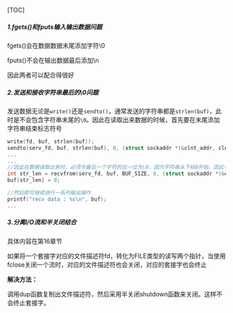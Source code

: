 [TOC]



##### 1.fgets()和fputs输入输出数据问题

fgets()会在数据数据末尾添加字符\0



fputs()不会在输出数据最后添加\n

因此两者可以配合得很好



##### 2.发送和接收字符串最后的\0问题

发送数据无论是`write()`还是`sendto()`，通常发送的字符串都是`strlen(buf)`，此时是不会包含字符串末尾的`\0`。因此在读取出来数据的时候，首先要在末尾添加字符串结束标志符号

```c
write(fd, buf, strlen(buf));
sendto(serv_fd, buf, strlen(buf), 0, (struct sockaddr *)&clnt_addr, clnt_addr_len);
...
...
//因此在数据读取出来时，必须令最后一个字符的后一位为\0，因为字符串从下标0开始，因此令buf[str_len] = 0即可
int str_len = recvfrom(serv_fd, buf, BUF_SIZE, 0, (struct sockaddr *)&clnt_addr, &clnt_addr_len);
buf[str_len] = 0;

//然后即可继续进行一系列输出操作
printf("recv data : %s\n", buf);
...
```



##### 3.分离I/O流和半关闭结合

具体内容在第16章节

如果将一个套接字对应的文件描述符fd，转化为FILE类型的读写两个指针，当使用fclose关闭一个流时，对应的文件描述符也会关闭，对应的套接字也会终止

**解决方法：**

调用dup函数复制出文件描述符，然后采用半关闭shutdown函数来关闭。这样不会终止套接字。

```c
```



